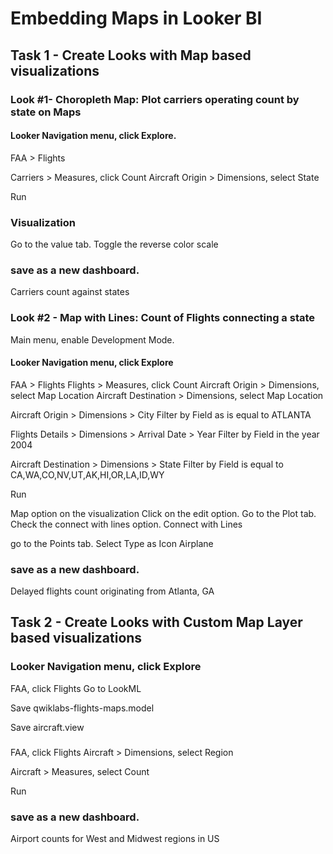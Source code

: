 # Embedding Maps in Looker BI

## Task 1 - Create Looks with Map based visualizations
### Look #1- Choropleth Map: Plot carriers operating count by state on Maps
#### Looker Navigation menu, click Explore.
FAA > Flights

Carriers > Measures, click Count
Aircraft Origin > Dimensions, select State

Run

### Visualization 
Go to the value tab. Toggle the reverse color scale
### save as a new dashboard.
Carriers count against states

### Look #2 - Map with Lines: Count of Flights connecting a state
Main menu, enable Development Mode.
<!-- Go to LookML.

File Browser > qwiklabs-flights-maps.model.lkml -->


#### Looker Navigation menu, click Explore
FAA > Flights
Flights > Measures, click Count
Aircraft Origin > Dimensions, select Map Location
Aircraft Destination > Dimensions, select Map Location

Aircraft Origin > Dimensions > City   Filter by Field as is equal to
ATLANTA

Flights Details > Dimensions > Arrival Date > Year Filter by Field  in the year
2004

Aircraft Destination > Dimensions > State Filter by Field is equal to
CA,WA,CO,NV,UT,AK,HI,OR,LA,ID,WY

Run

Map option on the visualization
Click on the edit option. Go to the Plot tab. Check the connect with lines option.
Connect with Lines

go to the Points tab. Select Type as Icon 
Airplane

### save as a new dashboard.
Delayed flights count originating from Atlanta, GA

## Task 2 - Create Looks with Custom Map Layer based visualizations
### Looker Navigation menu, click Explore
FAA, click Flights
Go to LookML

Save qwiklabs-flights-maps.model

Save aircraft.view

###
FAA, click Flights
Aircraft > Dimensions, select Region

Aircraft > Measures, select Count

Run

### save as a new dashboard.
Airport counts for West and Midwest regions in US